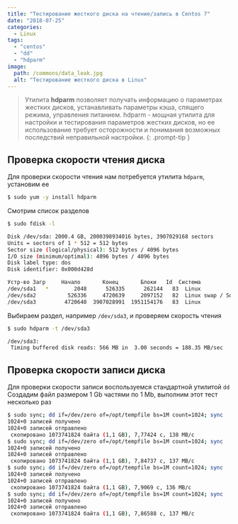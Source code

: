 ```yaml
---
title: "Тестирование жесткого диска на чтение/запись в Centos 7"
date: "2018-07-25"
categories: 
  - Linux
tags: 
  - "centos"
  - "dd"
  - "hdparm"
image:
  path: /commons/data_leak.jpg
  alt: "Тестирование жесткого диска в Linux"
---
```


> Утилита **hdparm** позволяет получать информацию о параметрах жестких дисков, устанавливать параметры кэша, спящего режима, управления питанием. hdparm - мощная утилита для настройки и тестирования параметров жестких дисков, но ее использование требует осторожности и понимания возможных последствий неправильной настройки.
{: .prompt-tip }

## Проверка скорости чтения диска

Для проверки скорости чтения нам потребуется утилита `hdparm`, установим ее  

```sh
$ sudo yum -y install hdparm
```

Смотрим список разделов

```sh
$ sudo fdisk -l

Disk /dev/sda: 2000.4 GB, 2000398934016 bytes, 3907029168 sectors
Units = sectors of 1 * 512 = 512 bytes
Sector size (logical/physical): 512 bytes / 4096 bytes
I/O size (minimum/optimal): 4096 bytes / 4096 bytes
Disk label type: dos
Disk identifier: 0x000d428d

Устр-во Загр     Начало       Конец       Блоки   Id  Система
/dev/sda1   *        2048      526335      262144   83  Linux
/dev/sda2          526336     4720639     2097152   82  Linux swap / Solaris
/dev/sda3         4720640  3907028991  1951154176   83  Linux
```

Выбираем раздел, например `/dev/sda3`, и проверяем скорость чтения

```sh
$ sudo hdparm -t /dev/sda3

/dev/sda3:
 Timing buffered disk reads: 566 MB in  3.00 seconds = 188.35 MB/sec
```

## Проверка скорости записи диска

Для проверки скорости записи воспользуемся стандартной утилитой `dd`
Создадим файл размером 1 Gb частями по 1 Mb, выполним этот тест несколько раз

```sh
$ sudo sync; dd if=/dev/zero of=/opt/tempfile bs=1M count=1024; sync
1024+0 записей получено
1024+0 записей отправлено
 скопировано 1073741824 байта (1,1 GB), 7,77424 c, 138 MB/c
$ sudo sync; dd if=/dev/zero of=/opt/tempfile bs=1M count=1024; sync
1024+0 записей получено
1024+0 записей отправлено
 скопировано 1073741824 байта (1,1 GB), 7,84737 c, 137 MB/c
$ sudo sync; dd if=/dev/zero of=/opt/tempfile bs=1M count=1024; sync
1024+0 записей получено
1024+0 записей отправлено
 скопировано 1073741824 байта (1,1 GB), 7,9069 c, 136 MB/c
$ sudo sync; dd if=/dev/zero of=/opt/tempfile bs=1M count=1024; sync
1024+0 записей получено
1024+0 записей отправлено
 скопировано 1073741824 байта (1,1 GB), 7,86588 c, 137 MB/c
```
